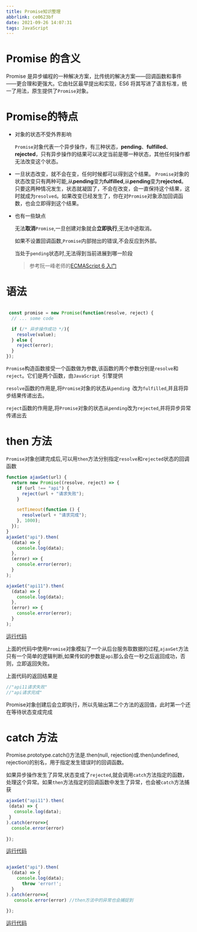 ```yaml
---
title: Promise知识整理
abbrlink: ce0623bf
date: 2021-09-26 14:07:31
tags: JavaScript
---
```


 # Promise 的含义

   Promise 是异步编程的一种解决方案，比传统的解决方案——回调函数和事件——更合理和更强大。它由社区最早提出和实现，ES6 将其写进了语言标准，统一了用法，原生提供了`Promise`对象。

# Promise的特点

* 对象的状态不受外界影响

  `Promise`对象代表一个异步操作，有三种状态，**pending**、**fulfilled**、**rejected**，只有异步操作的结果可以决定当前是哪一种状态，其他任何操作都无法改变这个状态。

* 一旦状态改变，就不会在变，任何时候都可以得到这个结果。
  `Promise`对象的状态改变只有两种可能,从**pending**变为**fulfilled**,从**pending**变为**rejected**。只要这两种情况发生，状态就凝固了，不会在改变，会一直保持这个结果，这时就成为`resolved`。如果改变已经发生了，你在对`Promise`对象添加回调函数，也会立即得到这个结果。

* 也有一些缺点

  无法**取消**`Promise`,一旦创建对象就会**立即执行**,无法中途取消。

  如果不设置回调函数,`Promise`内部抛出的错误,不会反应到外部。

  当处于`pending`状态时,无法得到当前进展到哪一阶段

  
  >参考阮一峰老师的[ECMAScript 6 入门](https://es6.ruanyifeng.com/#docs/promise)

# 语法

```javascript

 const promise = new Promise(function(resolve, reject) {
  // ... some code

  if (/* 异步操作成功 */){
    resolve(value);
  } else {
    reject(error);
  }
});
```
`Promise`构造函数接受一个函数做为参数,该函数的两个参数分别是`resolve`和`reject`。它们是两个函数，由`JavaScript `引擎提供

`resolve`函数的作用是,将`Promise`对象的状态从`pending `改为`fulfilled`,并且将异步结果传递出去。

`reject`函数的作用是,将`Promise`对象的状态从`pending`改为`rejected`,并将异步异常传递出去

# then 方法


`Promise`对象创建完成后,可以用`then`方法分别指定`resolve`和`rejected`状态的回调函数
```javascript
function ajaxGet(url) {
  return new Promise((resolve, reject) => {
    if (url !== "api") {
      reject(url + "请求失败");
    }

    setTimeout(function () {
      resolve(url + "请求完成");
    }, 1000);
  });
}
ajaxGet("api").then(
  (data) => {
    console.log(data);
  },
  (error) => {
    console.error(error);
  }
);

ajaxGet("api11").then(
  (data) => {
    console.log(data);
  },
  (error) => {
    console.error(error);
  }
);


```
 [运行代码](https://codepen.io/lizeze/pen/rNwQBqv?editors=1111)

上面的代码中使用`Promise`对象模拟了一个从后台服务取数据的过程,`ajaxGet`方法只有一个简单的逻辑判断,如果传如的参数是`api`那么会在一秒之后返回成功，否则，立即返回失败。

上面代码的返回结果是

```javascript
//"api11请求失败"  
//"api请求完成"
```

Promise对象创建后会立即执行，所以先输出第二个方法的返回值，此时第一个还在等待状态变成完成

# catch 方法

Promise.prototype.catch()方法是.then(null, rejection)或.then(undefined, rejection)的别名，用于指定发生错误时的回调函数。


 如果异步操作发生了异常,状态变成了`rejected`,就会调用`catch`方法指定的函数，处理这个异常。如果`then`方法指定的回调函数中发生了异常，也会被`catch`方法捕获   

 
 ```javascript
 ajaxGet("api11").then(
  (data) => {
    console.log(data);
  }
).catch(error=>{
   console.error(error)
  
});

 ```
 
 [运行代码](https://codepen.io/lizeze/pen/yLXQLyK?editors=1111)


```javascript

ajaxGet("api").then(
  (data) => {
    console.log(data);
      throw 'error!';
  }
).catch(error=>{
   console.error(error) //then方法中的异常也会捕捉到
  
});

```

[运行代码](https://codepen.io/lizeze/pen/eYRQYpL?editors=1111)
